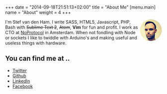 +++
date = "2014-09-18T21:51:13+02:00"
title = "About Me"
[menu.main]
name = "About"
weight = 4
+++

<div style="float: right; padding: 0 0 20px 0">
  <img src="/images/avatar.jpg" alt="Stef van den Ham (Hyra)" style="width: 70px; border-radius: 50%;" />
</div>

I'm Stef van den Ham. I write SASS, HTML5, Javascript, PHP, Bash with ~~Sublime Text 2~~, ~~Atom~~, **Vim** for fun and profit. I work as CTO at [NoProtocol](http://noprotocol.nl) in Amsterdam. When not fondling with Node or sockets I like to twiddle with Arduino's and making useful and useless things with hardware.

## You can find me at ..

- [Twitter](https://twitter.com/hyra)
- [Github](https://github.com/hyra)
- [LinkedIn](http://nl.linkedin.com/pub/stef-van-den-ham/14/652/212)
- [Facebook](https://www.facebook.com/stefvdham)
<!-- - [Google+](https://plus.google.com/u/0/102230925443628784177/posts) -->